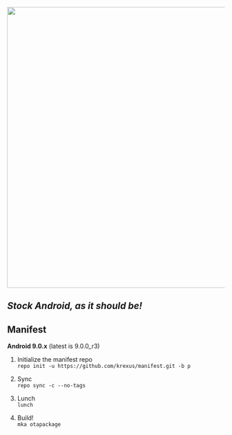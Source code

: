 <p align="center">
  <img src="https://raw.github.com/krexus/manifest/p/krexus-logo.png" width="650">
</p>


*Stock Android, as it should be!*
---------------------------------

Manifest
--------

**Android 9.0.x** (latest is 9.0.0_r3)

1. Initialize the manifest repo		
`repo init -u https://github.com/krexus/manifest.git -b p`

2. Sync		
`repo sync -c --no-tags`
 
3. Lunch		
`lunch`

4. Build!		
`mka otapackage`
